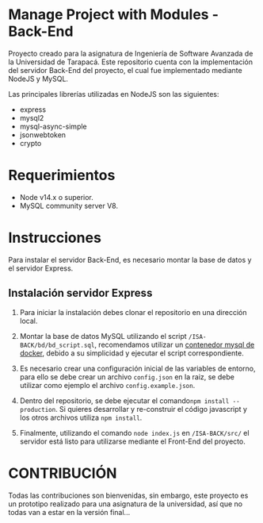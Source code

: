 # Manage Project with Modules - Back-End

Proyecto creado para la asignatura de Ingeniería de Software Avanzada de la Universidad de Tarapacá. Este repositorio cuenta con la implementación del servidor Back-End del proyecto, el cual fue implementado mediante NodeJS y MySQL.

Las principales librerías utilizadas en NodeJS son las siguientes:

* express
* mysql2
* mysql-async-simple
* jsonwebtoken
* crypto

# Requerimientos

* Node v14.x o superior.
* MySQL community server V8.

# Instrucciones

Para instalar el servidor Back-End, es necesario montar la base de datos y el servidor Express.



## Instalación servidor Express 

1. Para iniciar la instalación debes clonar el repositorio en una dirección local. 

2. Montar la base de datos MySQL utilizando el script `/ISA-BACK/bd/bd_script.sql`, recomendamos utilizar un [contenedor mysql de docker](https://hub.docker.com/_/mysql), debido a su simplicidad y ejecutar el script correspondiente.

3. Es necesario crear una configuración inicial de las variables de entorno, para ello se debe crear un archivo `config.json` en la raiz, se debe utilizar como ejemplo el archivo `config.example.json`.

4. Dentro del repositorio, se debe ejecutar el comando`npm install --production`. Si quieres desarrollar y re-construir el código javascript y los otros archivos utiliza `npm install`.

5. Finalmente, utilizando el comando `node index.js` en `/ISA-BACK/src/` el servidor está listo para utilizarse mediante el Front-End del proyecto.

# CONTRIBUCIÓN

Todas las contribuciones son bienvenidas, sin embargo, este proyecto es un prototipo realizado para una asignatura de la universidad, así que no todas van a estar en la versión final...
